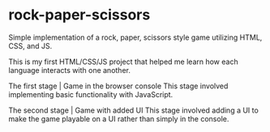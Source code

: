 # rock-paper-scissors

Simple implementation of a rock, paper, scissors style game utilizing HTML, CSS, and JS.

This is my first HTML/CSS/JS project that helped me learn how each language interacts with one another.

The first stage | Game in the browser console
This stage involved implementing basic functionality with JavaScript.

The second stage | Game with added UI
This stage involved adding a UI to make the game playable on a UI rather than simply in the console.
